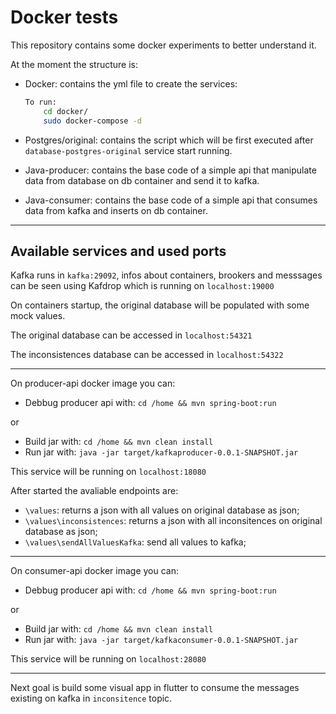# Docker tests

This repository contains some docker experiments to better understand it.

At the moment the structure is:

- Docker: contains the yml file to create the services:

    ``` bash
    To run:
        cd docker/
        sudo docker-compose -d
    ```

- Postgres/original: contains the script which will be first executed after ```database-postgres-original``` service start running.
- Java-producer: contains the base code of a simple api that manipulate data from database on db container and send it to kafka.
- Java-consumer: contains the base code of a simple api that consumes data from kafka and inserts on db container.
  
----

## Available services and used ports

Kafka runs in ```kafka:29092```, infos about containers, brookers and messsages can be seen using Kafdrop which is running on ```localhost:19000```

On containers startup, the original database will be populated with some mock values.

The original database can be accessed in ```localhost:54321```

The inconsistences database can be accessed in ```localhost:54322```

----

On producer-api docker image you can:

- Debbug producer api with: ```cd /home && mvn spring-boot:run```

or

- Build jar with: ```cd /home && mvn clean install```
- Run jar with: ```java -jar target/kafkaproducer-0.0.1-SNAPSHOT.jar```

This service will be running on ```localhost:18080```

After started the avaliable endpoints are:

- ```\values```: returns a json with all values on original database as json;
- ```\values\inconsistences```: returns a json with all inconsitences on original database as json;
- ```\values\sendAllValuesKafka```: send all values to kafka;

----

On consumer-api docker image you can:

- Debbug producer api with: ```cd /home && mvn spring-boot:run```

or

- Build jar with: ```cd /home && mvn clean install```
- Run jar with: ```java -jar target/kafkaconsumer-0.0.1-SNAPSHOT.jar```

This service will be running on ```localhost:28080```

----

Next goal is build some visual app in flutter to consume the messages existing on kafka in ```inconsitence``` topic.
